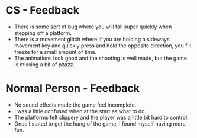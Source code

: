 # CS - Feedback
- There is some sort of bug where you will fall super quickly when stepping off a platform.
- There is a movement glitch where if you are holding a sideways movement key and quickly press and hold the opposite direction, you fill freeze for a small amount of time.
- The animations look good and the shooting is well made, but the game is missing a bit of pzazz. 

# Normal Person - Feedback
- No sound effects made the game feel incomplete.
- I was a little confused when at the start as what to do.
- The platforms felt slippery and the player was a little bit hard to control.
- Once I stated to get the hang of the game, I found myself having more fun.